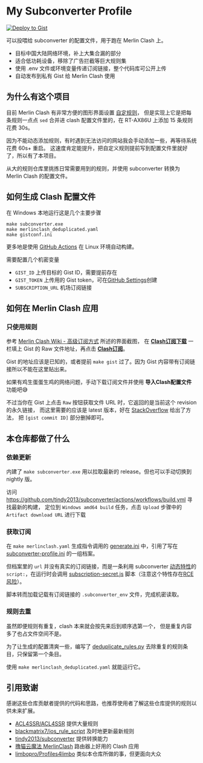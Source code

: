 # My Subconverter Profile

[![Deploy to Gist](https://github.com/enihsyou/subconverter/actions/workflows/deploy-gist.yml/badge.svg)](https://github.com/enihsyou/subconverter/actions/workflows/deploy-gist.yml)

可以投喂给 subconverter 的配置文件，用于跑在 Merlin Clash 上。

- 目标中国大陆网络环境，补上大集合漏的部分
- 适合低功耗设备，移除了广告拦截等巨大规则集
- 使用 .env 文件或环境变量传递订阅链接，整个代码库可公开上传
- 自动发布到私有 Gist 给 Merlin Clash 使用

## 为什么有这个项目

目前 Merlin Clash 有非常方便的图形界面设置 [自定规则](https://mcreadme.gitbook.io/mc/advanced/custom)，
但是实现上它是把每条规则一点点 `sed` 合并进 clash 配置文件里的，在 RT-AX86U 上添加 15 条规则花费 30s。

因为不能动态添加规则，有时遇到无法访问的网站我会手动添加一些，再等待系统花费 60s+ 重启。
这速度肯定能提升，把自定义规则提前写到配置文件里就好了，所以有了本项目。

从大的规则仓库里挑拣日常需要用到的规则，并使用 subconverter 转换为 Merlin Clash 的配置文件。

## 如何生成 Clash 配置文件

在 Windows 本地运行这是几个主要步骤

```shell-session
make subconverter.exe
make merlinclash_deduplicated.yaml
make gistconf.ini
```

更多地是使用 [GitHub Actions](.github/workflows/deploy-gist.yml) 在 Linux 环境自动构建。

需要配置几个机密变量

- `GIST_ID` 上传目标的 Gist ID，需要提前存在
- `GIST_TOKEN` 上传用的 Gist token，可在[GitHub Settings](https://github.com/settings/tokens/new?scopes=gist&description=Subconverter)创建
- `SUBSCRIPTION_URL` 机场订阅链接

## 如何在 Merlin Clash 应用

### 只使用规则

参考 [Merlin Clash Wiki - 高级订阅方式](https://mcreadme.gitbook.io/mc/base/subscribe#gao-ji-ding-yue-fang-shi) 所述的界面截图，
在 **<ins>Clash订阅下载</ins>** 一栏填上 Gist 的 Raw 文件地址，再点击 **<ins>Clash订阅</ins>**。

Gist 的地址应该是已知的，或者提前 `make gist` 过了。因为 Gist 内容带有订阅链接所以不能在这里贴出来。

如果有鸡生蛋蛋生鸡的网络问题，手动下载订阅文件并使用 **导入Clash配置文件** 功能吧😅

不过当你在 Gist 上点击 `Raw` 按钮获取文件 URL 时，它返回的是当前这个 revision 的永久链接，
而这里需要的应该是 latest 版本，好在 [StackOverflow](https://stackoverflow.com/a/47175630/5277711) 给出了方法，
把 `[gist commit ID]` 部分删掉即可。

## 本仓库都做了什么

### 依赖更新

内建了 `make subconverter.exe` 用以拉取最新的 release。但也可以手动切换到 nightly 版。

访问 <https://github.com/tindy2013/subconverter/actions/workflows/build.yml> 寻找最新的构建，
定位到 `Windows amd64 build` 任务，点击 `Upload` 步骤中的 `Artifact download URL` 进行下载

### 获取订阅

在 `make merlinclash.yaml` 生成指令调用的 [generate.ini](generate.ini) 中，引用了写在 [subconverter-profile.ini](subconverter-profile.ini) 的一组档案。

但档案里的 `url` 并没有真实的订阅链接，而是一条利用 subconverter [动态特性]的 `script:`，在运行时会调用 [subscription-secret.js](subscription-secret.js) 脚本（注意这个特性存在[RCE风险]）。

脚本转而加载记载有订阅链接的 `.subconverter_env` 文件，完成机密读取。

[动态特性]: https://github.com/tindy2013/subconverter/blob/92f66bf5b58be5b3e605bb481db5f5ffd6b2aa78/src/generator/config/nodemanip.cpp#L56
[RCE风险]: https://rce.moe/2022/08/23/WMCTF-2022-WRITEUP#RCE

### 规则去重

虽然即便规则有重复，clash 本来就会按先来后到顺序选第一个，
但是重复内容多了也占文件空间不是。

为了让生成的配置清爽一些，编写了 [deduplicate_rules.py](scripts/deduplicate_rules.py) 去除重复的规则条目，只保留第一个条目。

使用 `make merlinclash_deduplicated.yaml` 就能运行它。

## 引用致谢

感谢这些仓库贡献者提供的代码和思路，也推荐使用者了解这些仓库提供的规则以供未来扩展。

- [ACL4SSR/ACL4SSR](https://github.com/ACL4SSR/ACL4SSR) 提供大量规则
- [blackmatrix7/ios_rule_script](https://github.com/blackmatrix7/ios_rule_script) 及时地更新最新规则
- [tindy2013/subconverter](https://github.com/tindy2013/subconverter) 提供转换能力
- [撸猫云魔法 MerlinClash](https://t.me/s/merlinclashcat) 路由器上好用的 Clash 应用
- [limbopro/Profiles4limbo](https://github.com/limbopro/Profiles4limbo) 类似本仓库所做的事，但更面向大众

